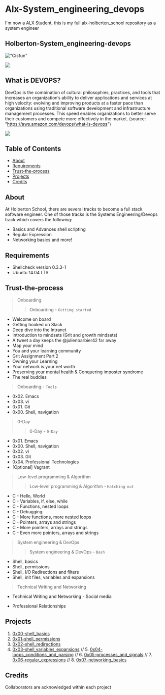 # Alx-System_engineering_devops
I'm now a ALX Student, this is my full alx-holberten_school repository as a system engineer

## Holberton-System_engineering-devops

!["Cisfun"](https://camo.githubusercontent.com/3d51da6302e9f14aa387547687650884c29991e1e33eadaede096cfcba67491f/68747470733a2f2f73332e616d617a6f6e6177732e636f6d2f696e7472616e65742d70726f6a656374732d66696c65732f686f6c626572746f6e7363686f6f6c2d6c6f775f6c6576656c5f70726f6772616d6d696e672f3231322f63697366756e2e6a7067)


![](https://cdn2.hubspot.net/hubfs/2151760/img-information-technology-1.png)

## What is DEVOPS?

DevOps is the combination of cultural philosophies, practices, and tools that increases an organization’s ability to deliver applications and services at high velocity: evolving and improving products at a faster pace than organizations using traditional software development and infrastructure management processes. This speed enables organizations to better serve their customers and compete more effectively in the market.
(source: "https://aws.amazon.com/devops/what-is-devops")

![](https://d1.awsstatic.com/product-marketing/DevOps/DevOps_feedback-diagram.ff668bfc299abada00b2dcbdc9ce2389bd3dce3f.png)

## Table of Contents

* [About](#about)
* [Requirements](#requirements)
* [Trust-the-process](#Trust-the-process)
* [Projects](#projects)
* [Credits](#credits)

## About
At Holberton School, there are several tracks to become a full stack software engineer. One of those tracks is the Systems Engineering/Devops track which covers the following:

- Basics and Advances shell scripting
- Regular Expression
- Networking basics
and more!

## Requirements
* Shellcheck version 0.3.3-1
* Ubuntu 14.04 LTS

## Trust-the-process
> Onboarding
>> Onboarding - `Getting started`
- Welcome on board
- Getting hooked on Slack
- Deep dive into the Intranet
- Introduction to mindsets (Grit and growth mindsets)
- A tweet a day keeps the @julienbarbier42 far away
- Map your mind
- You and your learning community
- Grit Assignment Part 2
- Owning your Learning
- Your network is your net worth
- Preserving your mental health & Conquering imposter syndrome
- The real buddies

> Onboarding - `Tools`
- 0x02. Emacs
- 0x03. vi
- 0x01. Git
- 0x00. Shell, navigation

> 0-Day
>> 0-Day - `0-Day`
- 0x01. Emacs
- 0x00. Shell, navigation
- 0x02. vi
- 0x03. Git
- 0x04. Professional Technologies
- [Optional] Vagrant

> Low-level programming & Algorithm
>> Low-level programming & Algorithm - `Hatching out`
- C - Hello, World
- C - Variables, if, else, while
- C - Functions, nested loops
- C - Debugging
- C - More functions, more nested loops
- C - Pointers, arrays and strings
- C - More pointers, arrays and strings
- C - Even more pointers, arrays and strings

> System engineering & DevOps
>> System engineering & DevOps - `Bash`
- Shell, basics
- Shell, permissions
- Shell, I/O Redirections and filters
- Shell, init files, variables and expansions

> Technical Writing and Networking
* Technical Writing and Networking - Social media
- Professional Relationships
## Projects

1. [0x00-shell_basics](./0x00-shell_basics)
2. [0x01-shell_permissions](./0x01-shell_permissions)
3. [0x02-shell_redirections](./0x02-shell_redirections)
4. [0x03-shell_variables_expansions](./0x03-shell_variables_expansions)	
// 5. [0x04-loops_conditions_and_parsing](./0x04-loops_conditions_and_parsing)
// 6. [0x05-processes_and_signals](./0x05-processes_and_signals)
// 7. [0x06-regular_expressions](./0x06-regular_expressions)
// 8. [0x07-networking_basics](./0x07-networking_basics)

## Credits
Collaborators are acknowledged within each project
